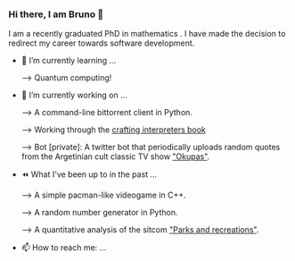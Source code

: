 ### Hi there, I am Bruno 👋

<!--
**brobbio/brobbio** is a ✨ _special_ ✨ repository because its `README.md` (this file) appears on your GitHub profile.

Here are some ideas to get you started:

- 🔭 I’m currently working on ...
- 🌱 I’m currently learning ...
- 👯 I’m looking to collaborate on ...
- 🤔 I’m looking for help with ...
- 💬 Ask me about ...
- 📫 How to reach me: ...
- 😄 Pronouns: ...
- ⚡ Fun fact: ...
-->

I am a recently graduated PhD in mathematics . I have made the decision to redirect my career towards software development. 

- 🌱 I’m currently learning ...

    --> Quantum computing!

- 🔭 I’m currently working on ...

    --> A command-line bittorrent client in Python.

    --> Working through the [crafting interpreters book](https://craftinginterpreters.com/)

    --> Bot [private]: A twitter bot that periodically uploads random quotes from the Argetinian cult classic TV show ["Okupas"](https://www.imdb.com/title/tt0289649/). 

- :rewind: What I've been up to in the past ...

    --> A simple pacman-like videogame in C++.

    --> A random number generator in Python.

    --> A quantitative analysis of the sitcom ["Parks and recreations"](https://www.imdb.com/title/tt1266020/).

- 📫 How to reach me: ...
